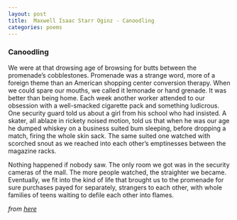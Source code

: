 ```yaml
---
layout: post
title:  Maxwell Isaac Starr Oginz - Canoodling 
categories: poems
---
```


### Canoodling

We were at that drowsing age of browsing for butts between the promenade’s cobblestones. Promenade was a strange word, more of a foreign theme than an American shopping center conversion therapy. When we could spare our mouths, we called it lemonade or hand grenade. It was better than being home. Each week another worker attended to our obsession with a well-smacked cigarette pack and something ludicrous. One security guard told us about a girl from his school who had insisted. A skater, all ablaze in rickety noised motion, told us that when he was our age he dumped whiskey on a business suited bum sleeping, before dropping a match, firing the whole skin sack. The same suited one watched with scorched snout as we reached into each other’s emptinesses between the magazine racks. 

Nothing happened if nobody saw. The only room we got was in the security cameras of the mall. The more people watched, the straighter we became. Eventually, we fit into the kind of life that brought us to the promenade for sure purchases payed for separately, strangers to each other, with whole families of teens waiting to defile each other into flames.

_from [here](http://www.sleepingfish.net/13/057_Oginz.htm)_